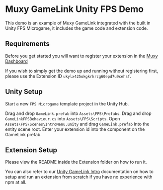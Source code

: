 # Muxy GameLink Unity FPS Demo

This demo is an example of Muxy GameLink integrated with the built in Unity FPS Microgame, it includes the game code and extension code.

## Requirements

Before you get started you will want to register your extension in the [Muxy Dashboard](dev.muxy.io)

If you wish to simply get the demo up and running without registering first, please use the Extension ID `ukylx425okgkrkrzg60epd7u9cehsf`.

## Unity Setup

Start a new `FPS Microgame` template project in the Unity Hub.

Drag and drop `GameLink.prefab` into `Assets\FPS\Prefabs`.
Drag and drop `GameLinkFPSBehaviour.cs` into `Assets\FPS\Scripts`.
Open `Assets\FPS\Scenes\IntroMenu.unity` and drag `GameLink.prefab` into the entity scene root.
Enter your extension id into the component on the GameLink prefab.

## Extension Setup

Please view the README inside the Extension folder on how to run it.

You can also refer to our [Unity GameLink Intro](muxy.io/docs/) documentation on how to setup and run an extension from scratch if you have no experience with npm at all.